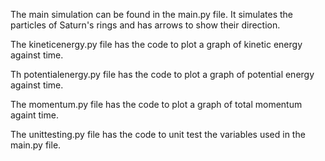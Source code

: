 The main simulation can be found in the main.py file. It simulates the particles of Saturn's rings and has arrows to show their direction. 

The kineticenergy.py file has the code to plot a graph of kinetic energy against time. 

Th potentialenergy.py file has the code to plot a graph of potential energy against time.

The momentum.py file has the code to plot a graph of total momentum againt time.

The unittesting.py file has the code to unit test the variables used in the main.py file.
